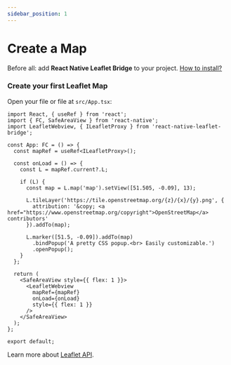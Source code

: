 ```yaml
---
sidebar_position: 1
---
```


# Create a Map

Before all: add **React Native Leaflet Bridge** to your project. [How to install?](/docs/introduction/getting-started)

### Create your first Leaflet Map

Open your file or file at `src/App.tsx`:

```tsx title="src/App.tsx"
import React, { useRef } from 'react';
import { FC, SafeAreaView } from 'react-native';
import LeafletWebview, { ILeafletProxy } from 'react-native-leaflet-bridge';

const App: FC = () => {
  const mapRef = useRef<ILeafletProxy>();

  const onLoad = () => {
    const L = mapRef.current?.L;

    if (L) {
      const map = L.map('map').setView([51.505, -0.09], 13);

      L.tileLayer('https://tile.openstreetmap.org/{z}/{x}/{y}.png', {
        attribution: '&copy; <a href="https://www.openstreetmap.org/copyright">OpenStreetMap</a> contributors'
      }).addTo(map);

      L.marker([51.5, -0.09]).addTo(map)
        .bindPopup('A pretty CSS popup.<br> Easily customizable.')
        .openPopup();
    }
  };

  return (
    <SafeAreaView style={{ flex: 1 }}>
      <LeafletWebview
        mapRef={mapRef}
        onLoad={onLoad}
        style={{ flex: 1 }}
      />
    </SafeAreaView>
  );
};

export default; 
```

Learn more about [Leaflet API](https://leafletjs.com/).